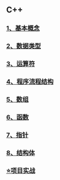 ## C++
### [1、基本概念](1、基本概念)
### [2、数据类型](2、数据类型)
### [3、运算符](3、运算符)
### [4、程序流程结构](4、程序流程结构)
### [5、数组](5、数组)
### [6、函数](6、函数)
### [7、指针](7、指针)
### [8、结构体](8、结构体)
### [⭐项目实战](项目实战)
